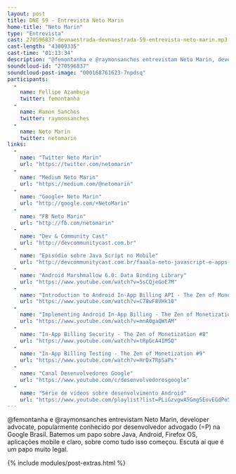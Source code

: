 ```yaml
---
layout: post
title: DNE 59 - Entrevista Neto Marin
home-title: "Neto Marin"
type: "Entrevista"
cast: 270596837-devnaestrada-devnaestrada-59-entrevista-neto-marin.mp3
cast-length: "43009335"
cast-time: "01:13:34"
description: "@femontanha e @raymonsanches entrevistam Neto Marin, developer advocate, popularmente conhecido por desenvolvedor advogado (=P) na Google Brasil."
soundcloud-id: "270596837"
soundcloud-post-image: "000168761623-7npdsq"
participants:
  -
    name: Fellipe Azambuja
    twitter: femontanha
  -
    name: Ramon Sanches
    twitter: raymonsanches
  -
    name: Neto Marin
    twitter: netomarin
links:
  -
    name: "Twitter Neto Marin"
    url: "https://twitter.com/netomarin"
  -
    name: "Medium Neto Marin"
    url: "https://medium.com/@netomarin"
  -
    name: "Google+ Neto Marin"
    url: "http://google.com/+NetoMarin"
  -
    name: "FB Neto Marin"
    url: "http://fb.com/netomarin"
  -
    name: "Dev & Community Cast"
    url: "http://devcommunitycast.com.br"
  -
    name: "Episódio sobre Java Script no Mobile"
    url: "http://devcommunitycast.com.br/faaala-neto-javascript-e-apps-moveis"
  -
    name: "Android Marshmallow 6.0: Data Binding Library"
    url: "https://www.youtube.com/watch?v=5sCQjeGoE7M"
  -
    name: "Introduction to Android In-App Billing API - The Zen of Monetization #6"
    url: "https://www.youtube.com/watch?v=C78wF8VHk10"
  -
    name: "Implementing Android In-App Billing - The Zen of Monetization #7"
    url: "https://www.youtube.com/watch?v=mnA0gaQWtAM"
  -
    name: "In-App Billing Security - The Zen of Monetization #8"
    url: "https://www.youtube.com/watch?v=tRpGcA4IM5Q"
  -
    name: "In-App Billing Testing - The Zen of Monetization #9"
    url: "https://www.youtube.com/watch?v=HrDx7RpSaPs"
  -
    name: "Canal Desenvolvedores Google"
    url: "https://www.youtube.com/c/desenvolvedoresgoogle"
  -
    name: "Série de vídeos sobre desenvolvimento Android"
    url: "https://www.youtube.com/playlist?list=PLiGzvgwA5Gmg5EovEGdPo5SaFv741NdHx"
---
```


@femontanha e @raymonsanches entrevistam Neto Marin, developer advocate, popularmente conhecido por desenvolvedor advogado (=P) na Google Brasil. Batemos um papo sobre Java, Android, Firefox OS, aplicações mobile e claro, sobre como tudo isso começou. Escuta aí que é um papo muito legal.

{% include modules/post-extras.html %}